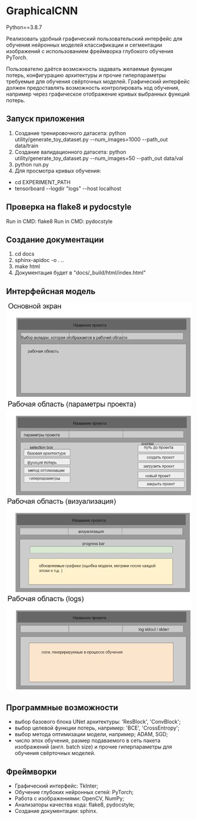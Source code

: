 # GraphicalCNN

Python==3.8.7

Реализовать удобный графический пользовательский интерфейс для обучения нейронных моделей
классификации и сегментации изображений с использованием фреймворка глубокого
обучения PyTorch.

Пользователю даётся возможность задавать желаемые функции потерь, конфигурацию архитектуры
и прочие гиперпараметры требуемые для обучения свёрточных моделей.
Графический интерфейс должен предоставлять возможность контролировать ход обучения, например
через графическое отображение кривых выбранных функций потерь.

## Запуск приложения
1. Создание тренировочного датасета: python utility/generate_toy_dataset.py --num_images=1000 --path_out data/train
2. Создание валидационного датасета: python utility/generate_toy_dataset.py --num_images=50 --path_out data/val
3. python run.py
4. Для просмотра кривых обучения:
* cd EXPERIMENT_PATH
* tensorboard --logdir "logs" --host localhost

## Проверка на flake8 и pydocstyle
Run in CMD: flake8
Run in CMD: pydocstyle

## Создание документации
1. cd docs
2. sphinx-apidoc -o . ..
3. make html
4. Документация будет в "docs/_build/html/index.html"


## Интерфейсная модель
![alt text](imgs/img1.png)
![alt text](imgs/img2.png)
![alt text](imgs/img3.png)
![alt text](imgs/img4.png)

## Программные возможности
* выбор базового блока UNet архитектуры: 'ResBlock', 'ConvBlock';
* выбор целевой функции потерь, например: 'BCE', 'CrossEntropy';
* выбор метода оптимизации модели, например; ADAM, SGD;
* число эпох обучения, размер подаваемого в сеть пакета изображений (англ. batch size)
и прочие гиперпараметры для обучения свёрточных моделей.

## Фреймворки
* Графический интерфейс: TkInter;
* Обучение глубоких нейронных сетей: PyTorch;
* Работа с изображениями: OpenCV, NumPy;
* Анализаторы качества кода: flake8, pydocstyle;
* Создание документации: sphinx.
